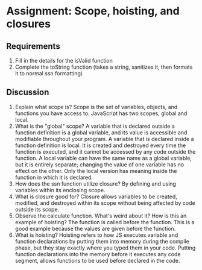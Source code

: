 # Assignment: Scope, hoisting, and closures

## Requirements

1. Fill in the details for the isValid function
2. Complete the toString function (takes a string, sanitizes it, then formats it to normal ssn formatting)



## Discussion

1. Explain what scope is?
    Scope is the set of variables, objects, and functions you have access to. JavaScript has two scopes, global and local.
2. What is the "global" scope?
    A variable that is declared outside a function definition is a global variable, and its value is accessible and modifiable throughout your program. A variable that is declared inside a function definition is local. It is created and destroyed every time the function is executed, and it cannot be accessed by any code outside the function. A local variable can have the same name as a global variable, but it is entirely separate; changing the value of one variable has no effect on the other. Only the local version has meaning inside the function in which it is declared.
3. How does the ssn function utilize closure?
    By defining and using variables within its enclosing scope. 
4. What is closure good for?
    Closure allows variables to be created, modified, and destroyed within its scope without being affected by code outside its scope.  
5. Observe the calculate function.  What's weird about it?  How is this an example of hoisting?
    The function is called before the function. This is a good example because the values are given before the function.
6. What is hoisting?
    Hoisting refers to how JS executes variable and function declarations by putting them into memory during the compile phase, but they stay exactly where you typed them in your code. Putting function declarations into the memory before it executes any code segment, allows functions to be used before declared in the code.
